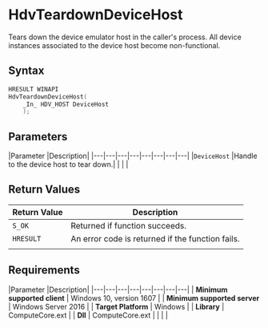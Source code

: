 # HdvTeardownDeviceHost

Tears down the device emulator host in the caller's process. All device instances associated to the device host become non-functional.

## Syntax

```C++
HRESULT WINAPI
HdvTeardownDeviceHost(
    _In_ HDV_HOST DeviceHost
    );
```

## Parameters

|Parameter     |Description|
|---|---|---|---|---|---|---|---|
|`DeviceHost` |Handle to the device host to tear down.|
|    |    |

## Return Values

|Return Value     |Description|
|---|---|
|`S_OK` | Returned if function succeeds.|
|`HRESULT` | An error code is returned if the function fails.
|     |     |

## Requirements

|Parameter     |Description|
|---|---|---|---|---|---|---|---| 
| **Minimum supported client** | Windows 10, version 1607 |
| **Minimum supported server** | Windows Server 2016 |
| **Target Platform** | Windows |
| **Library** | ComputeCore.ext |
| **Dll** | ComputeCore.ext |
|    |    | 